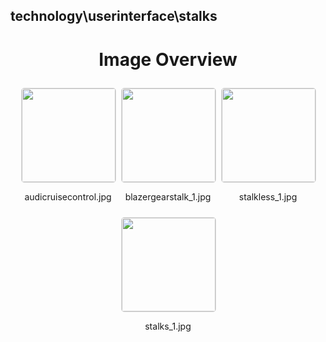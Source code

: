 ## technology\userinterface\stalks

<style>
    .image-gallery {
        display: flex;
        flex-wrap: wrap;
        gap: 10px;
        justify-content: center;
        padding: 10px;
    }
    .image-gallery img {
        width: 150px;
        height: auto;
        border: 1px solid #ddd;
        border-radius: 5px;
    }
    .image-gallery div {
        flex: 1 1 calc(33.333% - 20px); /* Three images per row on large screens */
        max-width: 150px;
        text-align: center;
    }
    @media (max-width: 768px) {
        .image-gallery div {
            flex: 1 1 calc(50% - 20px); /* Two images per row on medium screens */
        }
    }
    @media (max-width: 480px) {
        .image-gallery div {
            flex: 1 1 100%; /* One image per row on small screens */
        }
    }
</style>
<h1 style ="text-align: center;"> Image Overview </h1> <div class="image-gallery">
<div>
<img src="https://media.evkx.net/multimedia/technology/userinterface/stalks/audicruisecontrol_st.jpg">
<p>audicruisecontrol.jpg</p>
</div>
<div>
<img src="https://media.evkx.net/multimedia/technology/userinterface/stalks/blazergearstalk_1_st.jpg">
<p>blazergearstalk_1.jpg</p>
</div>
<div>
<img src="https://media.evkx.net/multimedia/technology/userinterface/stalks/stalkless_1_st.jpg">
<p>stalkless_1.jpg</p>
</div>
<div>
<img src="https://media.evkx.net/multimedia/technology/userinterface/stalks/stalks_1_st.jpg">
<p>stalks_1.jpg</p>
</div>
</div>
